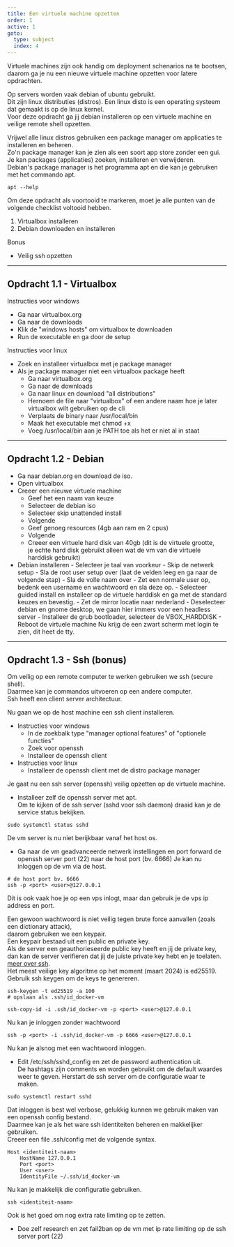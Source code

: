 ```yaml
---
title: Een virtuele machine opzetten
order: 1
active: 1
goto:
  type: subject
  index: 4
---
```


Virtuele machines zijn ook handig om deployment schenarios na te bootsen,  
daarom ga je nu een nieuwe virtuele machine opzetten voor latere opdrachten.

Op servers worden vaak debian of ubuntu gebruikt.  
Dit zijn linux distributies (distros). Een linux disto is een operating systeem dat gemaakt is op de linux kernel.  
Voor deze opdracht ga jij debian installeren op een virtuele machine en veilige remote shell opzetten.

Vrijwel alle linux distros gebruiken een package manager om applicaties te installeren en beheren.  
Zo'n package manager kan je zien als een soort app store zonder een gui.  
Je kan packages (applicaties) zoeken, installeren en verwijderen.  
Debian's package manager is het programma apt en die kan je gebruiken met het commando apt.

```shell
apt --help
```

Om deze opdracht als voortooid te markeren, moet je alle punten van de volgende checklist voltooid hebben.

1. Virtualbox installeren
2. Debian downloaden en installeren

Bonus

- Veilig ssh opzetten


---

## Opdracht 1.1 - Virtualbox

Instructies voor windows

- Ga naar virtualbox.org
- Ga naar de downloads
- Klik de "windows hosts" om virtualbox te downloaden
- Run de executable en ga door de setup

Instructies voor linux

- Zoek en installeer virtualbox met je package manager
- Als je package manager niet een virtualbox package heeft
  - Ga naar virtualbox.org
  - Ga naar de downloads
  - Ga naar linux en download "all distributions"
  - Hernoem de file naar "virtualbox" of een andere naam hoe je later virtualbox wilt gebruiken op de cli
  - Verplaats de binary naar /usr/local/bin
  - Maak het executable met chmod +x
  - Voeg /usr/local/bin aan je PATH toe als het er niet al in staat

---

## Opdracht 1.2 - Debian

- Ga naar debian.org en download de iso.
- Open virtualbox
- Creeer een nieuwe virtuele machine
  - Geef het een naam van keuze
  - Selecteer de debian iso
  - Selecteer skip unattended install
  - Volgende
  - Geef genoeg resources (4gb aan ram en 2 cpus)
  - Volgende
  - Creeer een virtuele hard disk van 40gb (dit is de virtuele grootte,  
    je echte hard disk gebruikt alleen wat de vm van die virtuele harddisk gebruikt)
- Debian installeren - Selecteer je taal van voorkeur - Skip de netwerk setup - Sla de root user setup over (laat de velden leeg en ga naar de volgende stap) - Sla de volle naam over - Zet een normale user op, bedenk een username en wachtwoord en sla deze op. - Selecteer guided install en installeer op de virtuele harddisk en ga met de standard keuzes en bevestig. - Zet de mirror locatie naar nederland - Deselecteer debian en gnome desktop, we gaan hier immers voor een headless server - Installeer de grub bootloader, selecteer de VBOX_HARDDISK - Reboot de virtuele machine
  Nu krijg de een zwart scherm met login te zien, dit heet de tty.

---

## Opdracht 1.3 - Ssh (bonus)

Om veilig op een remote computer te werken gebruiken we ssh (secure shell).  
Daarmee kan je commandos uitvoeren op een andere computer.  
Ssh heeft een client server architectuur.

Nu gaan we op de host machine een ssh client installeren.

- Instructies voor windows
  - In de zoekbalk type "manager optional features" of "optionele functies"
  - Zoek voor openssh
  - Installeer de openssh client
- Instructies voor linux
  - Installeer de openssh client met de distro package manager

Je gaat nu een ssh server (openssh) veilig opzetten op de virtuele machine.

- Installeer zelf de openssh server met apt.  
  Om te kijken of de ssh server (sshd voor ssh daemon) draaid kan je de service status bekijken.

```shell
sudo systemctl status sshd
```

De vm server is nu niet berijkbaar vanaf het host os.

- Ga naar de vm geadvanceerde netwerk instellingen en port forward de openssh server port (22) naar de host port (bv. 6666)
  Je kan nu inloggen op de vm via de host.

```shell
# de host port bv. 6666
ssh -p <port> <user>@127.0.0.1
```

Dit is ook vaak hoe je op een vps inlogt, maar dan gebruik je de vps ip address en port.

Een gewoon wachtwoord is niet veilig tegen brute force aanvallen (zoals een dictionary attack),  
daarom gebruiken we een keypair.  
Een keypair bestaad uit een public en private key.  
Als de server een geauthorieseerde public key heeft en jij de private key,  
dan kan de server verifieren dat jij de juiste private key hebt en je toelaten. [meer over ssh](https://www.cloudflare.com/learning/access-management/what-is-ssh/).  
Het meest veilige key algoritme op het moment (maart 2024) is ed25519.
Gebruik ssh keygen om de keys te genereren.

```shell
ssh-keygen -t ed25519 -a 100
# opslaan als .ssh/id_docker-vm
```

```shell
ssh-copy-id -i .ssh/id_docker-vm -p <port> <user>@127.0.0.1
```

Nu kan je inloggen zonder wachtwoord

```shell
ssh -p <port> -i .ssh/id_docker-vm -p 6666 <user>@127.0.0.1
```

Nu kan je alsnog met een wachtwoord inloggen.

- Edit /etc/ssh/sshd_config en zet de password authentication uit.  
   De hashtags zijn comments en worden gebruikt om de default waardes weer te geven.
  Herstart de ssh server om de configuratie waar te maken.

```shell
sudo systemctl restart sshd
```

Dat inloggen is best wel verbose, gelukkig kunnen we gebruik maken van een openssh config bestand.  
Daarmee kan je als het ware ssh identiteiten beheren en makkelijker gebruiken.  
Creeer een file .ssh/config met de volgende syntax.

```
Host <identiteit-naam>
    HostName 127.0.0.1
    Port <port>
    User <user>
    IdentityFile ~/.ssh/id_docker-vm
```

Nu kan je makkelijk die configuratie gebruiken.

```shell
ssh <identiteit-naam>
```

Ook is het goed om nog extra rate limiting op te zetten.

- Doe zelf research en zet fail2ban op de vm met ip rate limiting op de ssh server port (22)
